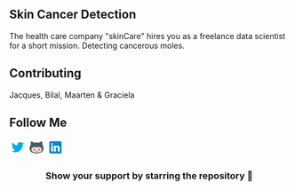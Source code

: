 ## Skin Cancer Detection

The health care company "skinCare" hires you as a freelance data scientist for a short mission. Detecting cancerous moles.

## Contributing
Jacques, Bilal, Maarten & Graciela


## Follow Me
<a href="https://twitter.com/96Nichino" target="_blank"><img class="ai-subscribed-social-icon" src="https://github.com/JacquesDeclercq/DL-wine-quality/blob/main/images/twitter.png" width="30"></a>
<a href="https://github.com/JacquesDeclercq" target="_blank"><img class="ai-subscribed-social-icon" src="https://github.com/JacquesDeclercq/DL-wine-quality/blob/main/images/github.png" width="30"></a>
<a href="https://www.linkedin.com/in/jacquesdeclercq/" target="_blank"><img class="ai-subscribed-social-icon" src="https://github.com/JacquesDeclercq/DL-wine-quality/blob/main/images/linkedin.png" width="30"></a>

<h3 align="center">Show your support by starring the repository 🙂</h3>
